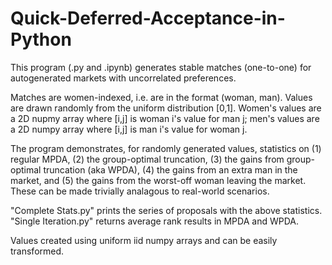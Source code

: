 # Quick-Deferred-Acceptance-in-Python

This program (.py and .ipynb) generates stable matches (one-to-one) for autogenerated markets with uncorrelated preferences.

Matches are women-indexed, i.e. are in the format (woman, man). Values are drawn randomly from the uniform distribution [0,1]. Women's values are a 2D nupmy array where [i,j] is woman i's value for man j; men's values are a 2D numpy array where [i,j] is man i's value for woman j. 

The program demonstrates, for randomly generated values, statistics on (1) regular MPDA, (2) the group-optimal truncation, (3) the gains from group-optimal truncation (aka WPDA),  (4) the gains from an extra man in the market, and (5) the gains from the worst-off woman leaving the market. These can be made trivially analagous to real-world scenarios.

"Complete Stats.py" prints the series of proposals with the above statistics. "Single Iteration.py" returns average rank results in MPDA and WPDA.

Values created using uniform iid numpy arrays and can be easily transformed.
